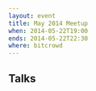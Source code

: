 ```yaml
---
layout: event
title: May 2014 Meetup
when: 2014-05-22T19:00
ends: 2014-05-22T22:30
where: bitcrowd
---
```


## Talks


